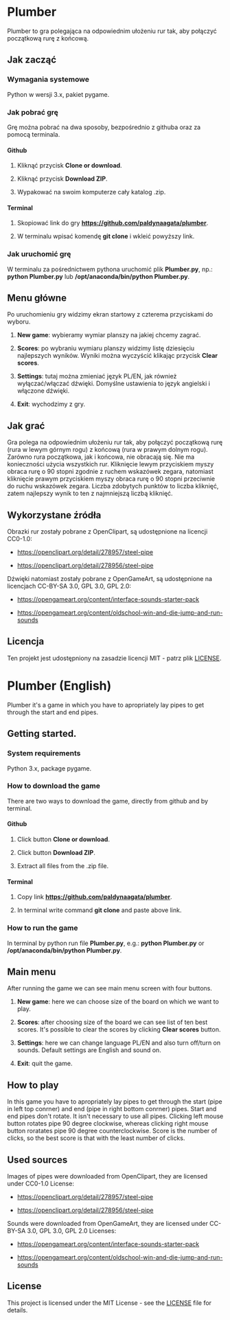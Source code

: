 # Plumber
Plumber to gra polegająca na odpowiednim ułożeniu rur tak, aby połączyć początkową rurę z końcową.

## Jak zacząć

### Wymagania systemowe
Python w wersji 3.x, pakiet pygame.

### Jak pobrać grę
Grę można pobrać na dwa sposoby, bezpośrednio z githuba oraz za pomocą terminala.

#### Github

1. Kliknąć przycisk **Clone or download**.

2. Kliknąć przycisk **Download ZIP**.

3. Wypakować na swoim komputerze cały katalog .zip.

#### Terminal

1. Skopiować link do gry **https://github.com/paldynaagata/plumber**.

2. W terminalu wpisać komendę **git clone** i wkleić powyższy link.

### Jak uruchomić grę
W terminalu za pośrednictwem pythona uruchomić plik **Plumber.py**, np.: **python Plumber.py** lub **/opt/anaconda/bin/python Plumber.py**.

## Menu główne
Po uruchomieniu gry widzimy ekran startowy z czterema przyciskami do wyboru.

1. **New game**: wybieramy wymiar planszy na jakiej chcemy zagrać.

2. **Scores**: po wybraniu wymiaru planszy widzimy listę dziesięciu najlepszych wyników. Wyniki można wyczyścić klikając przycisk **Clear scores**.

3. **Settings**: tutaj można zmieniać język PL/EN, jak również wyłączać/włączać dźwięki. Domyślne ustawienia to język angielski i włączone dźwięki.

4. **Exit**: wychodzimy z gry.

## Jak grać
Gra polega na odpowiednim ułożeniu rur tak, aby połączyć początkową rurę (rura w lewym górnym rogu) z końcową (rura w prawym dolnym rogu). Zarówno rura początkowa, jak i końcowa, nie obracają się. Nie ma konieczności użycia wszystkich rur. Kliknięcie lewym przyciskiem myszy obraca rurę o 90 stopni zgodnie z ruchem wskazówek zegara, natomiast kliknięcie prawym przyciskiem myszy obraca rurę o 90 stopni przeciwnie do ruchu wskazówek zegara. Liczba zdobytych punktów to liczba kliknięć, zatem najlepszy wynik to ten z najmniejszą liczbą kliknięć.

## Wykorzystane źródła
Obrazki rur zostały pobrane z OpenClipart, są udostępnione na licencji CC0-1.0:

* https://openclipart.org/detail/278957/steel-pipe

* https://openclipart.org/detail/278956/steel-pipe

Dźwięki natomiast zostały pobrane z OpenGameArt, są udostępnione na licencjach CC-BY-SA 3.0, GPL 3.0, GPL 2.0:

* https://opengameart.org/content/interface-sounds-starter-pack

* https://opengameart.org/content/oldschool-win-and-die-jump-and-run-sounds

## Licencja
Ten projekt jest udostępniony na zasadzie licencji MIT - patrz plik [LICENSE](LICENSE).



# Plumber (English)
Plumber it's a game in which you have to apropriately lay pipes to get through the start and end pipes.

## Getting started.

### System requirements
Python 3.x, package pygame.

### How to download the game
There are two ways to download the game, directly from github and by terminal.

#### Github

1. Click button **Clone or download**.

2. Click button **Download ZIP**.

3. Extract all files from the .zip file.

#### Terminal

1. Copy link **https://github.com/paldynaagata/plumber**.

2. In terminal write command **git clone** and paste above link.

### How to run the game
In terminal by python run file **Plumber.py**, e.g.: **python Plumber.py** or **/opt/anaconda/bin/python Plumber.py**.

## Main menu
After running the game we can see main menu screen with four buttons.

1. **New game**: here we can choose size of the board on which we want to play.

2. **Scores**: after choosing size of the board we can see list of ten best scores. It's possible to clear the scores by clicking **Clear scores** button.

3. **Settings**: here we can change language PL/EN and also turn off/turn on sounds. Default settings are English and sound on.

4. **Exit**: quit the game.

## How to play
In this game you have to apropriately lay pipes to get through the start (pipe in left top conrner) and end (pipe in right bottom conrner) pipes. Start and end pipes don't rotate. It isn't necessary to use all pipes. Clicking left mouse button rotates pipe 90 degree clockwise, whereas clicking right mouse button roratates pipe 90 degree counterclockwise. Score is the number of clicks, so the best score is that with the least number of clicks.

## Used sources
Images of pipes were downloaded from OpenClipart, they are licensed under CC0-1.0 License:

* https://openclipart.org/detail/278957/steel-pipe

* https://openclipart.org/detail/278956/steel-pipe

Sounds were downloaded from OpenGameArt, they are licensed under CC-BY-SA 3.0, GPL 3.0, GPL 2.0 Licenses:

* https://opengameart.org/content/interface-sounds-starter-pack

* https://opengameart.org/content/oldschool-win-and-die-jump-and-run-sounds

## License
This project is licensed under the MIT License - see the [LICENSE](LICENSE) file for details.
